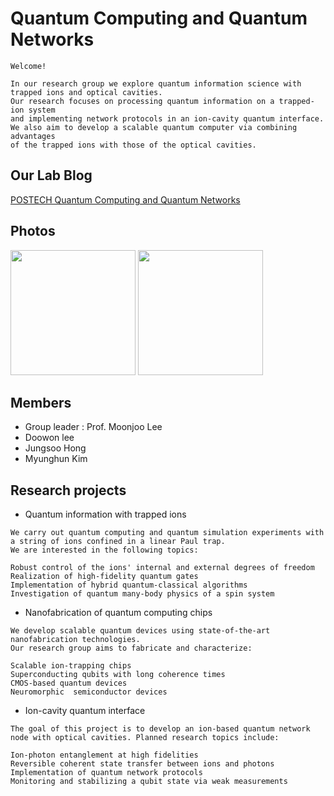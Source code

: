 # Quantum Computing and Quantum Networks


```
Welcome!

In our research group we explore quantum information science with trapped ions and optical cavities. 
Our research focuses on processing quantum information on a trapped-ion system 
and implementing network protocols in an ion-cavity quantum interface. 
We also aim to develop a scalable quantum computer via combining advantages 
of the trapped ions with those of the optical cavities.
```
## Our Lab Blog
[POSTECH Quantum Computing and Quantum Networks](https://groups.google.com/forum/?utm_medium=email&utm_source=footer#!forum/qcqn)

Photos
------------

<div>
<img width="200" src="https://user-images.githubusercontent.com/69956236/91005622-4df62c00-e612-11ea-8b45-03eed181c437.png">
<img width="200" src="https://user-images.githubusercontent.com/69956236/91007517-2b1a4680-e617-11ea-99a5-f3252119fd9b.jpg">
</div>  

Members
-------------
* Group leader : Prof. Moonjoo Lee
* Doowon lee
* Jungsoo Hong
* Myunghun Kim


## Research projects

* Quantum information with trapped ions
```
We carry out quantum computing and quantum simulation experiments with a string of ions confined in a linear Paul trap. 
We are interested in the following topics:

Robust control of the ions' internal and external degrees of freedom
Realization of high-fidelity quantum gates
Implementation of hybrid quantum-classical algorithms
Investigation of quantum many-body physics of a spin system

```
* Nanofabrication of quantum computing chips
```
We develop scalable quantum devices using state-of-the-art nanofabrication technologies. 
Our research group aims to fabricate and characterize:

Scalable ion-trapping chips
Superconducting qubits with long coherence times
CMOS-based quantum devices
Neuromorphic  semiconductor devices
```

* Ion-cavity quantum interface
```
The goal of this project is to develop an ion-based quantum network node with optical cavities. Planned research topics include:

Ion-photon entanglement at high fidelities
Reversible coherent state transfer between ions and photons
Implementation of quantum network protocols
Monitoring and stabilizing a qubit state via weak measurements
```

